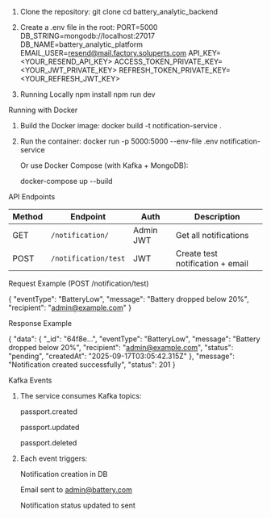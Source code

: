 1. Clone the repository:
   git clone <repo-url>
   cd battery_analytic_backend

2. Create a .env file in the root:
   PORT=5000
   DB_STRING=mongodb://localhost:27017
   DB_NAME=battery_analytic_platform
   EMAIL_USER=resend@mail.factory.soluperts.com
   API_KEY=<YOUR_RESEND_API_KEY>
   ACCESS_TOKEN_PRIVATE_KEY=<YOUR_JWT_PRIVATE_KEY>
   REFRESH_TOKEN_PRIVATE_KEY=<YOUR_REFRESH_JWT_KEY>

3. Running Locally
   npm install
   npm run dev

Running with Docker

1. Build the Docker image:
   docker build -t notification-service .

2. Run the container:
   docker run -p 5000:5000 --env-file .env notification-service

   Or use Docker Compose (with Kafka + MongoDB):

   docker-compose up --build

API Endpoints

| Method | Endpoint             | Auth      | Description                      |
| ------ | -------------------- | --------- | -------------------------------- |
| GET    | `/notification/`     | Admin JWT | Get all notifications            |
| POST   | `/notification/test` | JWT       | Create test notification + email |

Request Example (POST /notification/test)

{
"eventType": "BatteryLow",
"message": "Battery dropped below 20%",
"recipient": "admin@example.com"
}

Response Example

{
"data": {
"\_id": "64f8e...",
"eventType": "BatteryLow",
"message": "Battery dropped below 20%",
"recipient": "admin@example.com",
"status": "pending",
"createdAt": "2025-09-17T03:05:42.315Z"
},
"message": "Notification created successfully",
"status": 201
}

Kafka Events

1. The service consumes Kafka topics:

    passport.created

    passport.updated

    passport.deleted

2. Each event triggers:

    Notification creation in DB

    Email sent to admin@battery.com

    Notification status updated to sent

